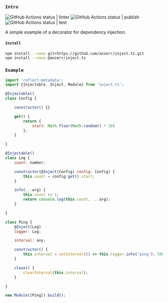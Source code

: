 
### `Intro`
![GitHub Actions status | linter](https://github.com/anzerr/inject.ts/workflows/linter/badge.svg)
![GitHub Actions status | publish](https://github.com/anzerr/inject.ts/workflows/publish/badge.svg)
![GitHub Actions status | test](https://github.com/anzerr/inject.ts/workflows/test/badge.svg)

A simple example of a decorator for dependency injection.

#### `Install`
``` bash
npm install --save git+https://github.com/anzerr/inject.ts.git
npm install --save @anzerr/inject.ts
```

### `Example`
``` javascript
import 'reflect-metadata';
import {Injectable, Inject, Module} from 'inject.ts';

@Injectable()
class Config {

	constructor() {}

	get() {
		return {
			start: Math.floor(Math.random() * 10)
		};
	}

}

@Injectable()
class Log {
	count: number;

	constructor(@Inject(Config) config: Config) {
		this.count = config.get().start;
	}

	info(...arg) {
		this.count += 1;
		return console.log(this.count, ...arg);
	}

}

class Ping {
	@Inject(Log)
	logger: Log;

	interval: any;

	constructor() {
		this.interval = setInterval(() => this.logger.info('ping'), 5000);
	}

	close() {
		clearInterval(this.interval);
	}

}

new Module([Ping]).build();
```